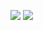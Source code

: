 ![](https://github.com/judemanutd/octa-api-server/workflows/Build/badge.svg)
![](https://github.com/judemanutd/octa-api-server/workflows/Deployment/badge.svg)

